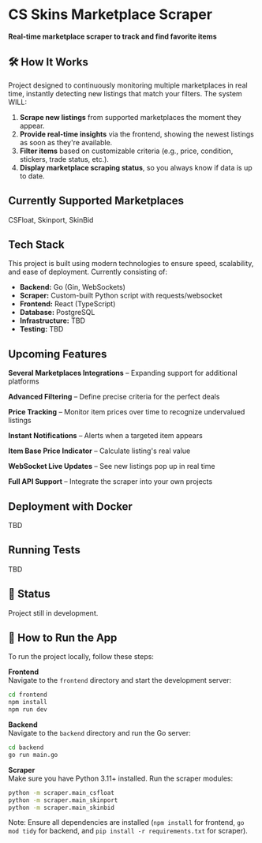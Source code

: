 # CS Skins Marketplace Scraper

**Real-time marketplace scraper to track and find favorite items**

## 🛠 How It Works

Project designed to continuously monitoring multiple marketplaces in real time, instantly detecting new listings that match your filters. The system WILL:

1. **Scrape new listings** from supported marketplaces the moment they appear.
2. **Provide real-time insights** via the frontend, showing the newest listings as soon as they're available.
3. **Filter items** based on customizable criteria (e.g., price, condition, stickers, trade status, etc.).
4. **Display marketplace scraping status**, so you always know if data is up to date.

## Currently Supported Marketplaces

CSFloat, Skinport, SkinBid

## Tech Stack

This project is built using modern technologies to ensure speed, scalability, and ease of deployment. Currently consisting of:

- **Backend:** Go (Gin, WebSockets)
- **Scraper:** Custom-built Python script with requests/websocket
- **Frontend:** React (TypeScript)
- **Database:** PostgreSQL
- **Infrastructure:** TBD
- **Testing:** TBD

## Upcoming Features

**Several Marketplaces Integrations** – Expanding support for additional platforms

**Advanced Filtering** – Define precise criteria for the perfect deals

**Price Tracking** – Monitor item prices over time to recognize undervalued listings

**Instant Notifications** – Alerts when a targeted item appears

**Item Base Price Indicator** – Calculate listing's real value

**WebSocket Live Updates** – See new listings pop up in real time

**Full API Support** – Integrate the scraper into your own projects

## Deployment with Docker

TBD

## Running Tests

TBD

## 📌 Status

Project still in development.

## 🚀 How to Run the App

To run the project locally, follow these steps:

**Frontend**  
Navigate to the `frontend` directory and start the development server:
```bash
cd frontend
npm install
npm run dev
```

**Backend**  
Navigate to the `backend` directory and run the Go server:
```bash
cd backend
go run main.go
```

**Scraper**  
Make sure you have Python 3.11+ installed. Run the scraper modules:
```bash
python -m scraper.main_csfloat
python -m scraper.main_skinport
python -m scraper.main_skinbid
```
Note: Ensure all dependencies are installed (`npm install` for frontend, `go mod tidy` for backend, and `pip install -r requirements.txt` for scraper).

